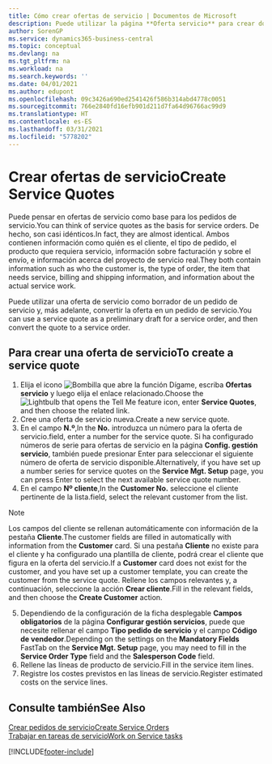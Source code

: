 ```yaml
---
title: Cómo crear ofertas de servicio | Documentos de Microsoft
description: Puede utilizar la página **Oferta servicio** para crear documentos en los que se introduce información acerca de un servicio, como reparación y mantenimiento, de productos de servicio a solicitud del cliente. Puede utilizar una oferta de servicio como borrador de un pedido de servicio y, más adelante, convertir la oferta en un pedido de servicio.
author: SorenGP
ms.service: dynamics365-business-central
ms.topic: conceptual
ms.devlang: na
ms.tgt_pltfrm: na
ms.workload: na
ms.search.keywords: ''
ms.date: 04/01/2021
ms.author: edupont
ms.openlocfilehash: 09c3426a690ed2541426f586b314abd4778c0051
ms.sourcegitcommit: 766e2840fd16efb901d211d7fa64d96766ac99d9
ms.translationtype: HT
ms.contentlocale: es-ES
ms.lasthandoff: 03/31/2021
ms.locfileid: "5778202"
---
```

# <a name="create-service-quotes"></a><span data-ttu-id="2d559-104">Crear ofertas de servicio</span><span class="sxs-lookup"><span data-stu-id="2d559-104">Create Service Quotes</span></span>
<span data-ttu-id="2d559-105">Puede pensar en ofertas de servicio como base para los pedidos de servicio.</span><span class="sxs-lookup"><span data-stu-id="2d559-105">You can think of service quotes as the basis for service orders.</span></span> <span data-ttu-id="2d559-106">De hecho, son casi idénticos.</span><span class="sxs-lookup"><span data-stu-id="2d559-106">In fact, they are almost identical.</span></span> <span data-ttu-id="2d559-107">Ambos contienen información como quién es el cliente, el tipo de pedido, el producto que requiera servicio, información sobre facturación y sobre el envío, e información acerca del proyecto de servicio real.</span><span class="sxs-lookup"><span data-stu-id="2d559-107">They both contain information such as who the customer is, the type of order, the item that needs service, billing and shipping information, and information about the actual service work.</span></span>
 
<span data-ttu-id="2d559-108">Puede utilizar una oferta de servicio como borrador de un pedido de servicio y, más adelante, convertir la oferta en un pedido de servicio.</span><span class="sxs-lookup"><span data-stu-id="2d559-108">You can use a service quote as a preliminary draft for a service order, and then convert the quote to a service order.</span></span>  
  
## <a name="to-create-a-service-quote"></a><span data-ttu-id="2d559-109">Para crear una oferta de servicio</span><span class="sxs-lookup"><span data-stu-id="2d559-109">To create a service quote</span></span>  
1. <span data-ttu-id="2d559-110">Elija el icono ![Bombilla que abre la función Dígame](media/ui-search/search_small.png "Dígame qué desea hacer"), escriba **Ofertas servicio** y luego elija el enlace relacionado.</span><span class="sxs-lookup"><span data-stu-id="2d559-110">Choose the ![Lightbulb that opens the Tell Me feature](media/ui-search/search_small.png "Tell me what you want to do") icon, enter **Service Quotes**, and then choose the related link.</span></span>  
2. <span data-ttu-id="2d559-111">Cree una oferta de servicio nueva.</span><span class="sxs-lookup"><span data-stu-id="2d559-111">Create a new service quote.</span></span>  
3. <span data-ttu-id="2d559-112">En el campo **N.º**,</span><span class="sxs-lookup"><span data-stu-id="2d559-112">In the **No.**</span></span> <span data-ttu-id="2d559-113">introduzca un número para la oferta de servicio.</span><span class="sxs-lookup"><span data-stu-id="2d559-113">field, enter a number for the service quote.</span></span> <span data-ttu-id="2d559-114">Si ha configurado números de serie para ofertas de servicio en la página **Config. gestión servicio**, también puede presionar Enter para seleccionar el siguiente número de oferta de servicio disponible.</span><span class="sxs-lookup"><span data-stu-id="2d559-114">Alternatively, if you have set up a number series for service quotes on the **Service Mgt. Setup** page, you can press Enter to select the next available service quote number.</span></span>  
4. <span data-ttu-id="2d559-115">En el campo **Nº cliente**,</span><span class="sxs-lookup"><span data-stu-id="2d559-115">In the **Customer No.**</span></span>  <span data-ttu-id="2d559-116">seleccione el cliente pertinente de la lista.</span><span class="sxs-lookup"><span data-stu-id="2d559-116">field, select the relevant customer from the list.</span></span>  

  > [!Note]  
  >  <span data-ttu-id="2d559-117">Los campos del cliente se rellenan automáticamente con información de la pestaña **Cliente**.</span><span class="sxs-lookup"><span data-stu-id="2d559-117">The customer fields are filled in automatically with information from the **Customer** card.</span></span> <span data-ttu-id="2d559-118">Si una pestaña **Cliente** no existe para el cliente y ha configurado una plantilla de cliente, podrá crear el cliente que figura en la oferta del servicio.</span><span class="sxs-lookup"><span data-stu-id="2d559-118">If a **Customer** card does not exist for the customer, and you have set up a customer template, you can create the customer from the service quote.</span></span> <span data-ttu-id="2d559-119">Rellene los campos relevantes y, a continuación, seleccione la acción **Crear cliente**.</span><span class="sxs-lookup"><span data-stu-id="2d559-119">Fill in the relevant fields, and then choose the **Create Customer** action.</span></span>  
  
5. <span data-ttu-id="2d559-120">Dependiendo de la configuración de la ficha desplegable **Campos obligatorios** de la página **Configurar gestión servicios**, puede que necesite rellenar el campo **Tipo pedido de servicio** y el campo **Código de vendedor**.</span><span class="sxs-lookup"><span data-stu-id="2d559-120">Depending on the settings on the **Mandatory Fields** FastTab on the **Service Mgt. Setup** page, you may need to fill in the **Service Order Type** field and the **Salesperson Code** field.</span></span>  
6. <span data-ttu-id="2d559-121">Rellene las líneas de producto de servicio.</span><span class="sxs-lookup"><span data-stu-id="2d559-121">Fill in the service item lines.</span></span>  
7. <span data-ttu-id="2d559-122">Registre los costes previstos en las líneas de servicio.</span><span class="sxs-lookup"><span data-stu-id="2d559-122">Register estimated costs on the service lines.</span></span>  
  
## <a name="see-also"></a><span data-ttu-id="2d559-123">Consulte también</span><span class="sxs-lookup"><span data-stu-id="2d559-123">See Also</span></span>  
[<span data-ttu-id="2d559-124">Crear pedidos de servicio</span><span class="sxs-lookup"><span data-stu-id="2d559-124">Create Service Orders</span></span>](service-how-to-create-service-orders.md)  
[<span data-ttu-id="2d559-125">Trabajar en tareas de servicio</span><span class="sxs-lookup"><span data-stu-id="2d559-125">Work on Service tasks</span></span>](service-how-to-work-on-service-tasks.md)  

 

[!INCLUDE[footer-include](includes/footer-banner.md)]